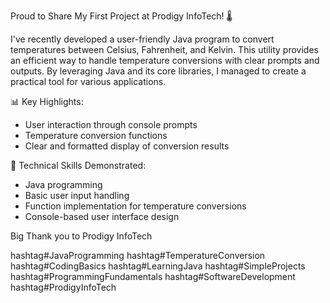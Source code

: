 Proud to Share My First Project at Prodigy InfoTech! 🌡️

I've recently developed a user-friendly Java program to convert temperatures between Celsius, Fahrenheit, and Kelvin. This utility provides an efficient way to handle temperature conversions with clear prompts and outputs. By leveraging Java and its core libraries, I managed to create a practical tool for various applications.

📊 Key Highlights:
* User interaction through console prompts
* Temperature conversion functions
* Clear and formatted display of conversion results

🔧 Technical Skills Demonstrated:
* Java programming
* Basic user input handling
* Function implementation for temperature conversions
* Console-based user interface design

Big Thank you to Prodigy InfoTech

hashtag#JavaProgramming hashtag#TemperatureConversion hashtag#CodingBasics hashtag#LearningJava hashtag#SimpleProjects hashtag#ProgrammingFundamentals hashtag#SoftwareDevelopment hashtag#ProdigyInfoTech
